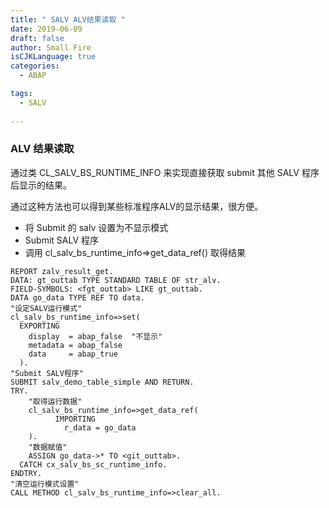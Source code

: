 ```yaml
---
title: " SALV ALV结果读取 "
date: 2019-06-09
draft: false
author: Small Fire
isCJKLanguage: true
categories: 
  - ABAP

tags: 
  - SALV
 
---
```


### ALV 结果读取

通过类 CL_SALV_BS_RUNTIME_INFO 来实现直接获取 submit 其他 SALV 程序后显示的结果。

通过这种方法也可以得到某些标准程序ALV的显示结果，很方便。

- 将 Submit 的 salv 设置为不显示模式
- Submit SALV 程序
- 调用 cl_salv_bs_runtime_info=>get_data_ref() 取得结果

```ABAP
REPORT zalv_result_get.
DATA: gt_outtab TYPE STANDARD TABLE OF str_alv.
FIELD-SYMBOLS: <fgt_outtab> LIKE gt_outtab.
DATA go_data TYPE REF TO data.
"设定SALV运行模式"
cl_salv_bs_runtime_info=>set(
  EXPORTING
    display  = abap_false  "不显示"
    metadata = abap_false
    data     = abap_true 
  ).
"Submit SALV程序"
SUBMIT salv_demo_table_simple AND RETURN.
TRY.
    "取得运行数据"
    cl_salv_bs_runtime_info=>get_data_ref(
          IMPORTING
            r_data = go_data
    ).
    "数据赋值"
    ASSIGN go_data->* TO <git_outtab>.
  CATCH cx_salv_bs_sc_runtime_info.
ENDTRY.
"清空运行模式设置"
CALL METHOD cl_salv_bs_runtime_info=>clear_all.
```

